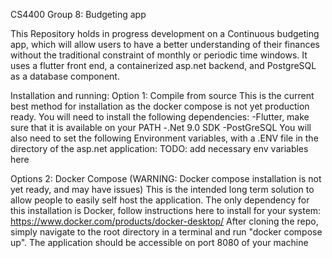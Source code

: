 CS4400 Group 8: Budgeting app

This Repository holds in progress development on a Continuous budgeting app, which will allow users to have a better understanding of their finances without the traditional constraint of monthly or periodic time windows.
It uses a flutter front end, a containerized asp.net backend, and PostgreSQL as a database component.

Installation and running:
Option 1: Compile from source
This is the current best method for installation as the docker compose is not yet production ready. You will need to install the following dependencies:
-Flutter, make sure that it is available on your PATH
-.Net 9.0 SDK
-PostGreSQL
You will also need to set the following Environment variables, with a .ENV file in the directory of the asp.net application:
TODO: add necessary env variables here

Options 2: Docker Compose (WARNING: Docker compose installation is not yet ready, and may have issues)
This is the intended long term solution to allow people to easily self host the application. 
The only dependency for this installation is Docker, follow instructions here to install for your system: https://www.docker.com/products/docker-desktop/
After cloning the repo, simply navigate to the root directory in a terminal and run "docker compose up". The application should be accessible on port 8080 of your machine 
